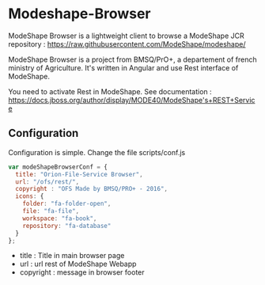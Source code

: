 # Modeshape-Browser
ModeShape Browser is a lightweight client to browse a ModeShape JCR repository : https://raw.githubusercontent.com/ModeShape/modeshape/

ModeShape Browser is a project from BMSQ/PrO+, a departement of french ministry of Agriculture. It's written in Angular and use Rest interface of ModeShape.

You need to activate Rest in ModeShape. See documentation : https://docs.jboss.org/author/display/MODE40/ModeShape's+REST+Service

## Configuration
Configuration is simple. Change the file scripts/conf.js

```javascript
var modeShapeBrowserConf = {
  title: "Orion-File-Service Browser",
  url: "/ofs/rest/",
  copyright : "OFS Made by BMSQ/PRO+ - 2016",
  icons: {
    folder: "fa-folder-open",
    file: "fa-file",
    workspace: "fa-book",
    repository: "fa-database"
  }
};
```

* title : Title in main browser page
* url : url rest of ModeShape Webapp
* copyright : message in browser footer

